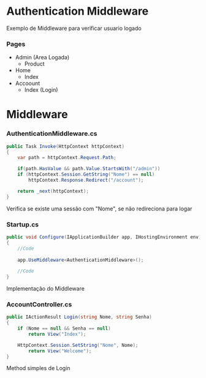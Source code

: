 # Authentication Middleware

 Exemplo de Middleware para verificar usuario logado

### Pages

- Admin (Area Logada)
	- Product
- Home
	- Index
- Accoount
	- Index (Login)

# Middleware


### AuthenticationMiddleware.cs
```C#
public Task Invoke(HttpContext httpContext)
{
    var path = httpContext.Request.Path;

    if(path.HasValue && path.Value.StartsWith("/admin"))
	if (httpContext.Session.GetString("Nome") == null)
	    httpContext.Response.Redirect("/account");

    return _next(httpContext);
}
```
Verifica se existe uma sessão com "Nome", se não redireciona para logar

### Startup.cs

```C#
public void Configure(IApplicationBuilder app, IHostingEnvironment env)
{
	//Code
	
	app.UseMiddleware<AuthenticationMiddleware>();
	
	//Code
}
```
Implementação do Middleware

### AccountController.cs
```C#
public IActionResult Login(string Nome, string Senha)
{
	if (Nome == null && Senha == null)
		return View("Index");

	HttpContext.Session.SetString("Nome", Nome);
		return View("Welcome");
}
```
Method simples de Login
